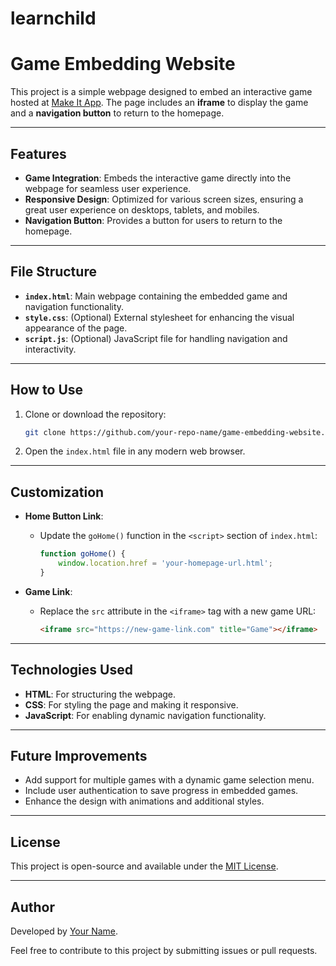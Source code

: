 # learnchild
# **Game Embedding Website**

This project is a simple webpage designed to embed an interactive game hosted at [Make It App](https://play.makeit.app/play.html?code=842303). The page includes an **iframe** to display the game and a **navigation button** to return to the homepage.

---

## **Features**
- **Game Integration**: Embeds the interactive game directly into the webpage for seamless user experience.
- **Responsive Design**: Optimized for various screen sizes, ensuring a great user experience on desktops, tablets, and mobiles.
- **Navigation Button**: Provides a button for users to return to the homepage.

---

## **File Structure**
- **`index.html`**: Main webpage containing the embedded game and navigation functionality.
- **`style.css`**: (Optional) External stylesheet for enhancing the visual appearance of the page.
- **`script.js`**: (Optional) JavaScript file for handling navigation and interactivity.

---

## **How to Use**
1. Clone or download the repository:
    ```bash
    git clone https://github.com/your-repo-name/game-embedding-website.git
    ```
2. Open the `index.html` file in any modern web browser.

---

## **Customization**
- **Home Button Link**:
  - Update the `goHome()` function in the `<script>` section of `index.html`:
    ```javascript
    function goHome() {
        window.location.href = 'your-homepage-url.html';
    }
    ```

- **Game Link**:
  - Replace the `src` attribute in the `<iframe>` tag with a new game URL:
    ```html
    <iframe src="https://new-game-link.com" title="Game"></iframe>
    ```

---

## **Technologies Used**
- **HTML**: For structuring the webpage.
- **CSS**: For styling the page and making it responsive.
- **JavaScript**: For enabling dynamic navigation functionality.

---

## **Future Improvements**
- Add support for multiple games with a dynamic game selection menu.
- Include user authentication to save progress in embedded games.
- Enhance the design with animations and additional styles.

---

## **License**
This project is open-source and available under the [MIT License](LICENSE).

---

## **Author**
Developed by [Your Name](https://your-portfolio-link.com).

Feel free to contribute to this project by submitting issues or pull requests.
